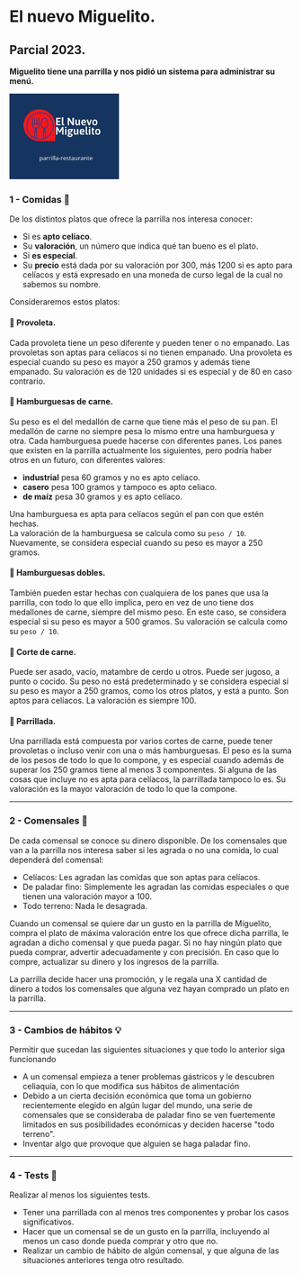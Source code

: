 # El nuevo Miguelito.
## Parcial 2023.

**Miguelito tiene una parrilla y nos pidió un sistema para administrar su menú.**

![](laParrilla.png)

### 1 - Comidas 🍖
De los distintos platos que ofrece la parrilla nos interesa conocer:
- Si es **apto celíaco**.
- Su **valoración**, un número que indica qué tan bueno es el plato.
- Si **es especial**.
- Su **precio** está dada por su valoración por 300, más 1200 si es apto para celíacos y está expresado en una moneda de curso legal de la cual no sabemos su nombre.

Consideraremos estos platos:

#### 🔸 Provoleta.
Cada provoleta tiene un peso diferente y pueden tener o no empanado. Las provoletas son aptas para celíacos si no tienen empanado. Una provoleta es especial cuando su peso es mayor a 250 gramos y además tiene empanado. Su valoración es de 120 unidades si es especial y de 80 en caso contrario.


#### 🔸 Hamburguesas de carne.
Su peso es el del medallón de carne que tiene más el peso de su pan. El medallón de carne no siempre pesa lo mismo entre una hamburguesa y otra. Cada hamburguesa puede hacerse con diferentes panes. Los panes que existen en la parrilla actualmente los siguientes, pero podría haber otros en un futuro, con diferentes valores:

- **industrial** pesa 60 gramos y no es apto celiaco.
- **casero** pesa 100 gramos y tampoco es apto celiaco.
- **de maíz** pesa 30 gramos y es apto celíaco.

Una hamburguesa es apta para celíacos según el pan con que estén hechas.<br>
La valoración de la hamburguesa se calcula como su `peso / 10`.<br>
Nuevamente, se considera especial cuando su peso es mayor a 250 gramos.


#### 🔸 Hamburguesas dobles.
También pueden estar hechas con cualquiera de los panes que usa  la parrilla, con todo lo que ello implica, pero en vez de uno tiene dos medallones de carne, siempre del mismo peso. En este caso, se considera especial si su peso es mayor a 500 gramos. Su valoración se calcula como su `peso / 10`.


#### 🔸 Corte de carne.
Puede ser asado, vacío, matambre de cerdo u otros. Puede ser jugoso, a punto o cocido. Su peso no está predeterminado y se considera especial si su peso es mayor a 250 gramos, como los otros platos, y está a punto. Son aptos para celíacos. La valoración es siempre 100.


#### 🔸 Parrillada.
Una parrillada está compuesta por varios cortes de carne, puede tener provoletas o incluso venir con una o más hamburguesas. El peso es la suma de los pesos de todo lo que lo compone, y es especial cuando además de superar los 250 gramos tiene al menos 3 componentes. Si alguna de las cosas que incluye no es apta para celíacos, la parrillada tampoco lo es. Su valoración es la mayor valoración de todo lo que la compone.

___
### 2 - Comensales 👥
De cada comensal se conoce su dinero disponible.
De los comensales que van a la parrilla nos interesa saber si les agrada o no una comida, lo cual dependerá del comensal:

- Celíacos: Les agradan las comidas que son aptas para celíacos.
- De paladar fino: Simplemente les agradan las comidas especiales o que tienen una valoración mayor a 100.
- Todo terreno: Nada le desagrada.

Cuando un comensal se quiere dar un gusto en la parrilla de Miguelito, compra el plato de máxima valoración entre los que ofrece dicha parrilla, le agradan a dicho comensal y que pueda pagar. Si no hay ningún plato que pueda comprar, advertir adecuadamente y con precisión. En caso que lo compre, actualizar su dinero y los ingresos de la parrilla.

La parrilla decide hacer una promoción, y le regala una X cantidad de dinero a todos los comensales que alguna vez hayan comprado un plato en la parrilla.

___
### 3 - Cambios de hábitos 💡
Permitir que sucedan las siguientes situaciones y que todo lo anterior siga funcionando
- A un comensal empieza a tener problemas gástricos y le descubren celiaquía, con lo que modifica sus hábitos de alimentación
- Debido a un cierta decisión económica que toma un gobierno recientemente elegido en algún lugar del mundo, una serie de comensales que se consideraba de paladar fino se ven fuertemente limitados en sus posibilidades económicas y deciden hacerse "todo terreno".
- Inventar algo que provoque que alguien se haga paladar fino.

___
### 4 - Tests 🧪
Realizar al menos los siguientes tests.
- Tener una parrillada con al menos tres componentes y probar los casos significativos.
- Hacer que un comensal se de un gusto en la parrilla, incluyendo al menos un caso donde pueda comprar y otro que no.
- Realizar un cambio de hábito de algún comensal, y que alguna de las situaciones anteriores tenga otro resultado.